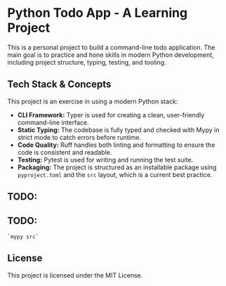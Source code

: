 

# Python Todo App - A Learning Project

This is a personal project to build a command-line todo application. The main goal is to practice and hone skills in modern Python development, including project structure, typing, testing, and tooling.

## Tech Stack & Concepts

This project is an exercise in using a modern Python stack:

*   **CLI Framework:** Typer is used for creating a clean, user-friendly command-line interface.
*   **Static Typing:** The codebase is fully typed and checked with Mypy in strict mode to catch errors before runtime.
*   **Code Quality:** Ruff handles both linting and formatting to ensure the code is consistent and readable.
*   **Testing:** Pytest is used for writing and running the test suite.
*   **Packaging:** The project is structured as an installable package using `pyproject.toml` and the `src` layout, which is a current best practice.

## TODO:
## TODO:

    `mypy src`

## License

This project is licensed under the MIT License.
